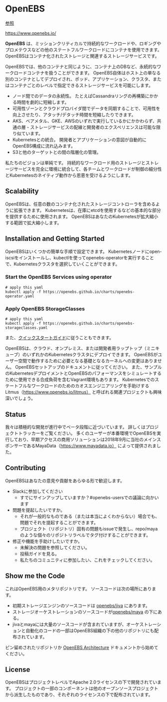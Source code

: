 # OpenEBS

[参照](https://github.com/openebs/openebs#contributing)

https://www.openebs.io/

**OpenEBS** は、ミッションクリティカルで持続的なワークロードや、ロギングやプロメテウスなどの他のステートフルワークロードにコンテナを使用できます。
OpenEBSはコンテナ化されたストレージと関連するストレージサービスです。

OpenEBSでは、他のコンテナと同じように、コンテナ上のDBなど、永続的なワークロードコンテナを扱うことができます。 OpenEBS自体はホスト上の単なる別のコンテナとしてデプロイされ、ポッド、アプリケーション、クラスタ、またはコンテナごとのレベルで指定できるストレージサービスを可能にします。

- ノード間でのデータの永続性。
    たとえばCassandraリングの再構築にかかる時間を劇的に短縮します。
- 可用性ゾーンとクラウドプロバイダ間でデータを同期することで、可用性を向上させたり、アタッチ/デタッチ時間を短縮したりできます。
- AKS、ベアメタル、GKE、AWSのいずれで実行しているかにかかわらず、共通の層 - ストレージサービスの配線と開発者のエクスペリエンスは可能な限り似ています。
- Kubernetesとの統合。
    開発者とアプリケーションの意図が自動的にOpenEBS構成に流れ込みます。
- S3と他のターゲットとの間の階層化の管理。

私たちのビジョンは単純です。
持続的なワークロード用のストレージとストレージサービスを完全に環境に統合して、各チームとワークロードが制御の細分性とKubernetesのネイティブ動作から恩恵を受けるようにします。

## Scalability

OpenEBSは、任意の数のコンテナ化されたストレージコントローラを含めるように拡張できます。
Kubernetesは、在庫にetcdを使用するなどの基本的な部分を提供するために使用されます。
OpenEBSはあなたのKubernetesが拡大縮小する範囲で拡大縮小します。

## Installation and Getting Started

OpenEBSはいくつかの簡単な手順で設定できます。
Kubernetesノードにopen-iscsiをインストールし、kubectlを使ってopenebs-operatorを実行することで、Kubernetesクラスタを選択していくことができます。

### Start the OpenEBS Services using operator

```
# apply this yaml
kubectl apply -f https://openebs.github.io/charts/openebs-operator.yaml
```

### Apply OpenEBS StorageClasses

```
# apply this yaml
kubectl apply -f https://openebs.github.io/charts/openebs-storageclasses.yaml
```

また、[クイックスタートガイド](https://docs.openebs.io/docs/overview.html)に従うこともできます。

OpenEBSは、クラウド、オンプレミス、または開発者用ラップトップ（ミニキューブ）のいずれかのKubernetesクラスタにデプロイできます。
OpenEBSがユーザー空間で動作するために必要となる基礎となるカーネルへの変更はありません。
OpenEBSセットアップのドキュメントに従ってください。
また、サンプルのKubernetesデプロイメントとOpenEBSのパフォーマンスをシミュレートするために使用できる合成負荷を含むVagrant環境もあります。
Kubernetesでのステートフルなワークロードのためのカオスエンジニアリングを手助けするLitmus（https://www.openebs.io/litmus） と呼ばれる関連プロジェクトも興味深いでしょう。

## Status

我々は積極的な開発が進行中でベータ段階に近づいています。
詳しくはプロジェクトトラッカーをご覧ください。
多くのユーザーが本番環境でOpenEBSを実行しており、早期アクセスの商用ソリューションは2018年9月に当社のメインスポンサーであるMayaData（https://www.mayadata.io） によって提供されました。

## Contributing

OpenEBSはあなたの意見や貢献をあらゆる形で歓迎します。

- Slackに参加してください
    - すでにサインアップしていますか？#openebs-usersでの議論に向かいます
- 問題を提起したいですか。
    - それが一般的なものである（または本当によくわからない）場合でも、問題でそれを提起することができます。
    - プロジェクト（リポジトリ）固有の問題もissueで発生し、repo/maya のような個々のリポジトリラベルでタグ付けすることができます。
- 修正や機能を手助けしたいですか。
    - 未解決の問題を参照してください。
    - 投稿ガイドを見る。
    - 私たちのコミュニティに参加したい、これをチェックしてください。

## Show me the Code

これはOpenEBS用のメタリポジトリです。
ソースコードは次の場所にあります。
- 初期ストレージエンジンのソースコードは [openebs/jiva](https://github.com/openebs/jiva) にあります。
- ストレージオーケストレーションのソースコードが[openebs/maya](https://github.com/openebs/maya) の下にある。
- jivaとmayaには大量のソースコードが含まれていますが、オーケストレーションと自動化のコードの一部はOpenEBS組織の下の他のリポジトリにも配布されています。

ピン留めされたリポジトリか [OpenEBS Architecture](https://github.com/openebs/openebs/blob/master/contribute/design/README.md) ドキュメントから始めてください。

## License

OpenEBSはプロジェクトレベルでApache 2.0ライセンスの下で開発されています。
プロジェクトの一部のコンポーネントは他のオープンソースプロジェクトから派生したものであり、それぞれのライセンスの下で配布されています。

